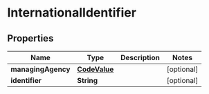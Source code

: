 
# InternationalIdentifier

## Properties
Name | Type | Description | Notes
------------ | ------------- | ------------- | -------------
**managingAgency** | [**CodeValue**](CodeValue.md) |  |  [optional]
**identifier** | **String** |  |  [optional]



